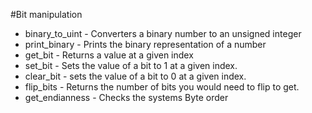 #Bit manipulation

+ binary_to_uint - Converters a binary number to an unsigned integer
+ print_binary - Prints the binary representation of a number
+ get_bit - Returns a value at a given index
+ set_bit - Sets the value of a bit to 1 at a given index.
+ clear_bit - sets the value of a bit to 0 at a given index.
+ flip_bits - Returns the number of bits you would need to flip to get.
+ get_endianness - Checks the systems Byte order
